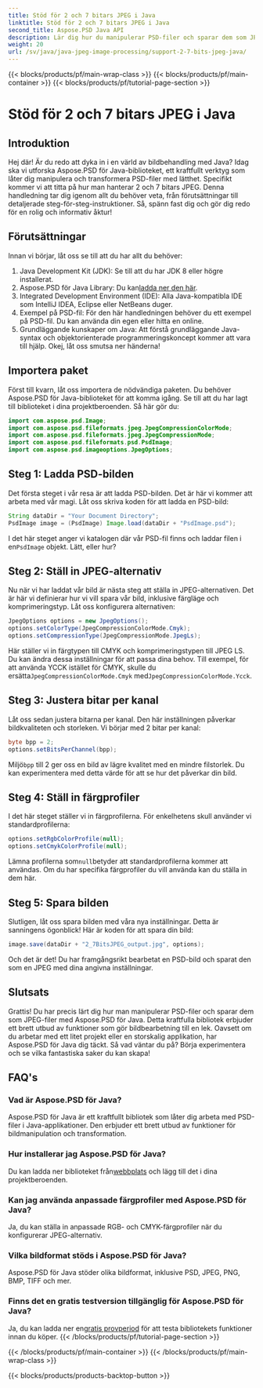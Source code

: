 ```yaml
---
title: Stöd för 2 och 7 bitars JPEG i Java
linktitle: Stöd för 2 och 7 bitars JPEG i Java
second_title: Aspose.PSD Java API
description: Lär dig hur du manipulerar PSD-filer och sparar dem som JPEG-filer i Java med Aspose.PSD. Steg-för-steg guide med kodexempel. Perfekt för både nybörjare och proffs.
weight: 20
url: /sv/java/java-jpeg-image-processing/support-2-7-bits-jpeg-java/
---
```


{{< blocks/products/pf/main-wrap-class >}}
{{< blocks/products/pf/main-container >}}
{{< blocks/products/pf/tutorial-page-section >}}

# Stöd för 2 och 7 bitars JPEG i Java

## Introduktion
Hej där! Är du redo att dyka in i en värld av bildbehandling med Java? Idag ska vi utforska Aspose.PSD för Java-biblioteket, ett kraftfullt verktyg som låter dig manipulera och transformera PSD-filer med lätthet. Specifikt kommer vi att titta på hur man hanterar 2 och 7 bitars JPEG. Denna handledning tar dig igenom allt du behöver veta, från förutsättningar till detaljerade steg-för-steg-instruktioner. Så, spänn fast dig och gör dig redo för en rolig och informativ åktur!
## Förutsättningar
Innan vi börjar, låt oss se till att du har allt du behöver:
1. Java Development Kit (JDK): Se till att du har JDK 8 eller högre installerat.
2.  Aspose.PSD för Java Library: Du kan[ladda ner den här](https://releases.aspose.com/psd/java/).
3. Integrated Development Environment (IDE): Alla Java-kompatibla IDE som IntelliJ IDEA, Eclipse eller NetBeans duger.
4. Exempel på PSD-fil: För den här handledningen behöver du ett exempel på PSD-fil. Du kan använda din egen eller hitta en online.
5. Grundläggande kunskaper om Java: Att förstå grundläggande Java-syntax och objektorienterade programmeringskoncept kommer att vara till hjälp.
Okej, låt oss smutsa ner händerna!
## Importera paket
Först till kvarn, låt oss importera de nödvändiga paketen. Du behöver Aspose.PSD för Java-biblioteket för att komma igång. Se till att du har lagt till biblioteket i dina projektberoenden. Så här gör du:
```java
import com.aspose.psd.Image;
import com.aspose.psd.fileformats.jpeg.JpegCompressionColorMode;
import com.aspose.psd.fileformats.jpeg.JpegCompressionMode;
import com.aspose.psd.fileformats.psd.PsdImage;
import com.aspose.psd.imageoptions.JpegOptions;
```
## Steg 1: Ladda PSD-bilden
Det första steget i vår resa är att ladda PSD-bilden. Det är här vi kommer att arbeta med vår magi. Låt oss skriva koden för att ladda en PSD-bild:
```java
String dataDir = "Your Document Directory";
PsdImage image = (PsdImage) Image.load(dataDir + "PsdImage.psd");
```
 I det här steget anger vi katalogen där vår PSD-fil finns och laddar filen i en`PsdImage` objekt. Lätt, eller hur?
## Steg 2: Ställ in JPEG-alternativ
Nu när vi har laddat vår bild är nästa steg att ställa in JPEG-alternativen. Det är här vi definierar hur vi vill spara vår bild, inklusive färgläge och komprimeringstyp. Låt oss konfigurera alternativen:
```java
JpegOptions options = new JpegOptions();
options.setColorType(JpegCompressionColorMode.Cmyk);
options.setCompressionType(JpegCompressionMode.JpegLs);
```
 Här ställer vi in färgtypen till CMYK och komprimeringstypen till JPEG LS. Du kan ändra dessa inställningar för att passa dina behov. Till exempel, för att använda YCCK istället för CMYK, skulle du ersätta`JpegCompressionColorMode.Cmyk` med`JpegCompressionColorMode.Ycck`.
## Steg 3: Justera bitar per kanal
Låt oss sedan justera bitarna per kanal. Den här inställningen påverkar bildkvaliteten och storleken. Vi börjar med 2 bitar per kanal:
```java
byte bpp = 2;
options.setBitsPerChannel(bpp);
```
 Miljö`bpp` till 2 ger oss en bild av lägre kvalitet med en mindre filstorlek. Du kan experimentera med detta värde för att se hur det påverkar din bild.
## Steg 4: Ställ in färgprofiler
I det här steget ställer vi in färgprofilerna. För enkelhetens skull använder vi standardprofilerna:
```java
options.setRgbColorProfile(null);
options.setCmykColorProfile(null);
```
 Lämna profilerna som`null`betyder att standardprofilerna kommer att användas. Om du har specifika färgprofiler du vill använda kan du ställa in dem här.
## Steg 5: Spara bilden
Slutligen, låt oss spara bilden med våra nya inställningar. Detta är sanningens ögonblick! Här är koden för att spara din bild:
```java
image.save(dataDir + "2_7BitsJPEG_output.jpg", options);
```
Och det är det! Du har framgångsrikt bearbetat en PSD-bild och sparat den som en JPEG med dina angivna inställningar.
## Slutsats
Grattis! Du har precis lärt dig hur man manipulerar PSD-filer och sparar dem som JPEG-filer med Aspose.PSD för Java. Detta kraftfulla bibliotek erbjuder ett brett utbud av funktioner som gör bildbearbetning till en lek. Oavsett om du arbetar med ett litet projekt eller en storskalig applikation, har Aspose.PSD för Java dig täckt. Så vad väntar du på? Börja experimentera och se vilka fantastiska saker du kan skapa!
## FAQ's
### Vad är Aspose.PSD för Java?
Aspose.PSD för Java är ett kraftfullt bibliotek som låter dig arbeta med PSD-filer i Java-applikationer. Den erbjuder ett brett utbud av funktioner för bildmanipulation och transformation.
### Hur installerar jag Aspose.PSD för Java?
Du kan ladda ner biblioteket från[webbplats](https://releases.aspose.com/psd/java/) och lägg till det i dina projektberoenden.
### Kan jag använda anpassade färgprofiler med Aspose.PSD för Java?
Ja, du kan ställa in anpassade RGB- och CMYK-färgprofiler när du konfigurerar JPEG-alternativ.
### Vilka bildformat stöds i Aspose.PSD för Java?
Aspose.PSD för Java stöder olika bildformat, inklusive PSD, JPEG, PNG, BMP, TIFF och mer.
### Finns det en gratis testversion tillgänglig för Aspose.PSD för Java?
 Ja, du kan ladda ner en[gratis provperiod](https://releases.aspose.com/) för att testa bibliotekets funktioner innan du köper.
{{< /blocks/products/pf/tutorial-page-section >}}

{{< /blocks/products/pf/main-container >}}
{{< /blocks/products/pf/main-wrap-class >}}

{{< blocks/products/products-backtop-button >}}
